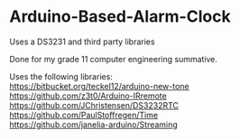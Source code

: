 # Arduino-Based-Alarm-Clock
Uses a DS3231 and third party libraries

Done for my grade 11 computer engineering summative.

Uses the following libraries:  
https://bitbucket.org/teckel12/arduino-new-tone   
https://github.com/z3t0/Arduino-IRremote   
https://github.com/JChristensen/DS3232RTC  
https://github.com/PaulStoffregen/Time  
https://github.com/janelia-arduino/Streaming

